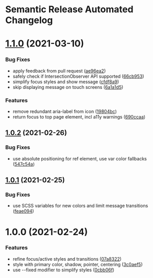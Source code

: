 # Semantic Release Automated Changelog

# [1.1.0](https://github.com/AlaskaAirlines/auro-back-to-top/compare/v1.0.2...v1.1.0) (2021-03-10)


### Bug Fixes

* apply feedback from pull request ([ae96ea2](https://github.com/AlaskaAirlines/auro-back-to-top/commit/ae96ea2f85a1f3e13cd079bc0687a3568981d35b))
* safely check if IntersectionObserver API supported ([66cb953](https://github.com/AlaskaAirlines/auro-back-to-top/commit/66cb9539bdd67a6e4b48e2fb168255947b8c5b3c))
* simplify focus styles and show message ([cfdf8a9](https://github.com/AlaskaAirlines/auro-back-to-top/commit/cfdf8a96fb91fba50e0cd55c3adabb0e8fcdf0ee))
* skip displaying message on touch screens ([6a1a1d5](https://github.com/AlaskaAirlines/auro-back-to-top/commit/6a1a1d527ec1bc59cbc1b99963ed26484f172d57))


### Features

* remove redundant aria-label from icon ([19804bc](https://github.com/AlaskaAirlines/auro-back-to-top/commit/19804bcd54098c350612453c5da8d726191a0a0f))
* return focus to top page element, incl a11y warnings ([690ccaa](https://github.com/AlaskaAirlines/auro-back-to-top/commit/690ccaa9711b43f2faf7119e08c8085cf2fd0400))

## [1.0.2](https://github.com/AlaskaAirlines/auro-back-to-top/compare/v1.0.1...v1.0.2) (2021-02-26)


### Bug Fixes

* use absolute positioning for ref element, use var color fallbacks ([547c54a](https://github.com/AlaskaAirlines/auro-back-to-top/commit/547c54a6b08b3785ca19f943040993c30b955ac6))

## [1.0.1](https://github.com/AlaskaAirlines/auro-backtotop/compare/v1.0.0...v1.0.1) (2021-02-25)


### Bug Fixes

* use SCSS variables for new colors and limit message transitions ([feae094](https://github.com/AlaskaAirlines/auro-backtotop/commit/feae094a639c5a956edf4890e49fd3da033dff55))

# 1.0.0 (2021-02-24)


### Features

* refine focus/active styles and transitions ([07a8322](https://github.com/AlaskaAirlines/auro-backtotop/commit/07a83225d3f860cbdf2479075920058ea0ab71be))
* style with primary color, shadow, pointer, centering ([3c0aef5](https://github.com/AlaskaAirlines/auro-backtotop/commit/3c0aef5c72479dbba4e0aa48f22fa26ff270741d))
* use --fixed modifier to simplify styles ([0cbb06f](https://github.com/AlaskaAirlines/auro-backtotop/commit/0cbb06fb5b58038a52ad45b114c1fae6adfce1bb))
